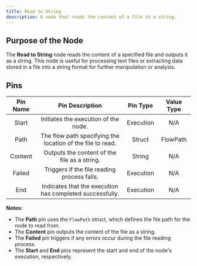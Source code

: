```yaml
---
title: Read to String
description: A node that reads the content of a file to a string.
---
```


## Purpose of the Node
The **Read to String** node reads the content of a specified file and outputs it as a string. This node is useful for processing text files or extracting data stored in a file into a string format for further manipulation or analysis.

## Pins

| Pin Name | Pin Description | Pin Type | Value Type |
|:----------:|:-------------:|:------:|:------:|
| Start | Initiates the execution of the node. | Execution | N/A |
| Path | The flow path specifying the location of the file to read. | Struct | FlowPath |
| Content | Outputs the content of the file as a string. | String | N/A |
| Failed | Triggers if the file reading process fails. | Execution | N/A |
| End | Indicates that the execution has completed successfully. | Execution | N/A |

**Notes:**
- The **Path** pin uses the `FlowPath` struct, which defines the file path for the node to read from.
- The **Content** pin outputs the content of the file as a string.
- The **Failed** pin triggers if any errors occur during the file reading process.
- The **Start** and **End** pins represent the start and end of the node's execution, respectively.